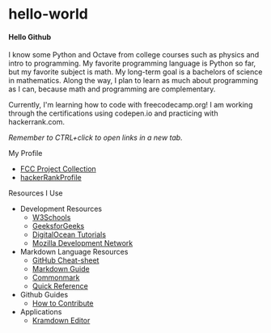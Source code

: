 # hello-world
#### Hello Github

I know some Python and Octave from college courses such as physics and intro to programming.
My favorite programming language is Python so far, but my favorite subject is math.
My long-term goal is a bachelors of science in mathematics. Along the way, I plan to learn as much about programming as I can, because math and programming are complementary.

Currently, I'm learning how to code with freecodecamp.org!
I am working through the certifications using codepen.io and practicing with hackerrank.com.

*Remember to CTRL+click to open links in a new tab.*

My Profile
<ul>
  <li><a href="https://codepen.io/collection/AMmLOd/" target="_blank">FCC Project Collection</a></li>
  <li><a href="https://www.hackerrank.com/JonathanGrant92?hr_r=1" target="_blank">hackerRankProfile</a></li>
</ul

Resources I Use
<ul>
  <li>Development Resources
    <ul>
      <li><a href="https://www.w3schools.com/tags/default.asp" target="_blank">W3Schools</a></li>
      <li><a href="https://www.geeksforgeeks.org/" target="_blank">GeeksforGeeks</a></li>
      <li><a href="https://www.digitalocean.com/community/tutorials?primary_filter=series" target="_blank">DigitalOcean Tutorials</a></li>
      <li><a href="https://developer.mozilla.org/en-US/" target="_blank">Mozilla Development Network</a></li>
    </ul></li>
  <li>Markdown Language Resources
    <ul>
      <li><a href="https://github.com/adam-p/markdown-here/wiki/Markdown-Cheatsheet#lists" target="_blank">GitHub Cheat-sheet</a></li>
      <li><a href="https://www.markdownguide.org/basic-syntax/" target="_blank">Markdown Guide</a></li>
      <li><a href="https://commonmark.org/" target="_blank">Commonmark</a></li>
      <li><a href="https://en.support.wordpress.com/markdown-quick-reference/" target="_blank">Quick Reference</a></li>
    </ul></li>
  <li> Github Guides
    <ul>
      <li><a href="https://opensource.guide/how-to-contribute/">How to Contribute</a></li>
    </ul></li>
  <li>Applications
    <ul>
      <li><a href="https://kramdown.herokuapp.com/" target="_blank">Kramdown Editor</a></li>
    </ul></li>
</ul>

<!---
https://postimg.cc/gallery/1lirlhwxw/
https://jonathangrant92.imgur.com/all/
https://www.theodinproject.com/dashboard
--->
